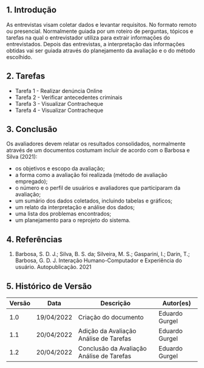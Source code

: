 ## 1. Introdução
As entrevistas visam coletar dados e levantar requisitos. No formato remoto ou presencial. Normalmente guiada por um roteiro de perguntas, tópicos e tarefas na qual o entrevistador utiliza para extrair informações do entrevistados. Depois das entrevistas, a interpretação das informações obtidas vai ser guiada através do planejamento da avaliação e o do método escolhido.


## 2. Tarefas
 - Tarefa 1 - Realizar denúncia Online
 - Tarefa 2 - Verificar antecedentes criminais
 - Tarefa 3 - Visualizar Contracheque
 - Tarefa 4 - Visualizar Contracheque


## 3. Conclusão

Os avaliadores devem relatar os resultados consolidados, normalmente através de um documentos costumam incluir de acordo com o Barbosa e Silva (2021):

- os objetivos e escopo da avaliação;
- a forma como a avaliação foi realizada (método de avaliação empregado);
- o número e o perfil de usuários e avaliadores que participaram da avaliação;
- um sumário dos dados coletados, incluindo tabelas e gráficos;
- um relato da interpretação e análise dos dados;
- uma lista dos problemas encontrados;
- um planejamento para o reprojeto do sistema.

## 4. Referências
1. Barbosa, S. D. J.; Silva, B. S. da; Silveira, M. S.; Gasparini, I.; Darin, T.; Barbosa, G. D. J. Interação Humano-Computador e Experiência do usuário. Autopublicação. 2021

## 5. Histórico de Versão

| Versão |  Data  |        Descrição        |     Autor(es)     | 
|--------|--------|-------------------------|-------------------|
| 1.0    | 19/04/2022        | Criação do documento    | Eduardo Gurgel |
| 1.1    | 20/04/2022        | Adição da Avaliação Análise de Tarefas    | Eduardo Gurgel |
| 1.2    | 20/04/2022        | Conclusão da Avaliação Análise de Tarefas    | Eduardo Gurgel |

